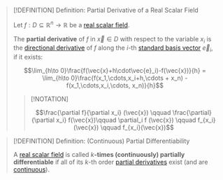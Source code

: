 >[!DEFINITION] Definition: Partial Derivative of a Real Scalar Field
>
>Let $f: D \subseteq \mathbb{R}^n \to \mathbb{R}$ be a [real scalar field](../Real%20Scalar%20Field.md).
>
>The **partial derivative** of $f$ in $\vec{x} \in D$ with respect to the variable $x_i$ is the [directional derivative](Directional%20Derivatives%20of%20Real%20Scalar%20Fields.md) of $f$ along the $i$-th [standard basis vector](../../../../Algebra/Linear%20Algebra/Matrices/Row%20&%20Column%20Vectors/Standard%20Basis.md) $\vec{e}_i$, if it exists:
>
>$$\lim_{h\to 0}\frac{f(\vec{x}+h\cdot\vec{e}_i)-f(\vec{x})}{h} = \lim_{h\to 0}\frac{f(x_1,\cdots,x_i+h,\cdots + x_n) - f(x_1,\cdots,x_i,\cdots, x_n)}{h}$$
>
>>[!NOTATION]
>>
>>$$\frac{\partial f}{\partial x_i} (\vec{x}) \qquad  \frac{\partial}{\partial x_i} f(\vec{x})\qquad \partial_i f (\vec{x}) \qquad f_{x_i} (\vec{x}) \qquad f_{x_i}(\vec{x})$$
>>
>

>[!DEFINITION] Definition: (Continuous) Partial Differentiability
>
>A [real scalar field](../Real%20Scalar%20Field.md) is called $k$**-times (continuously) partially differentiable** if all of its $k$-th order [partial derivatives](Partial%20Derivatives%20of%20Real%20Scalar%20Fields.md) exist (and are [continuous](../Continuity%20of%20Real%20Scalar%20Fields.md)).
>